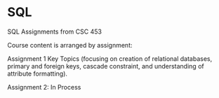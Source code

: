 # SQL
SQL Assignments from CSC 453

Course content is arranged by assignment:

Assignment 1 Key Topics (focusing on creation of relational databases, primary and foreign keys, cascade constraint, and understanding of attribute formatting).

Assignment 2: In Process

 




